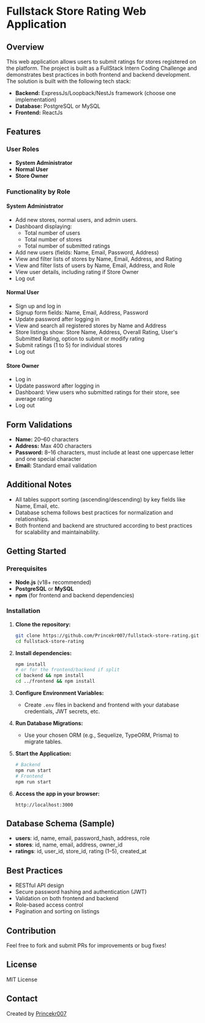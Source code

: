 # Fullstack Store Rating Web Application

## Overview

This web application allows users to submit ratings for stores registered on the platform. The project is built as a FullStack Intern Coding Challenge and demonstrates best practices in both frontend and backend development. The solution is built with the following tech stack:

- **Backend:** ExpressJs/Loopback/NestJs framework (choose one implementation)
- **Database:** PostgreSQL or MySQL
- **Frontend:** ReactJs

## Features

### User Roles

- **System Administrator**
- **Normal User**
- **Store Owner**

### Functionality by Role

#### System Administrator

- Add new stores, normal users, and admin users.
- Dashboard displaying:
  - Total number of users
  - Total number of stores
  - Total number of submitted ratings
- Add new users (fields: Name, Email, Password, Address)
- View and filter lists of stores by Name, Email, Address, and Rating
- View and filter lists of users by Name, Email, Address, and Role
- View user details, including rating if Store Owner
- Log out

#### Normal User

- Sign up and log in
- Signup form fields: Name, Email, Address, Password
- Update password after logging in
- View and search all registered stores by Name and Address
- Store listings show: Store Name, Address, Overall Rating, User's Submitted Rating, option to submit or modify rating
- Submit ratings (1 to 5) for individual stores
- Log out

#### Store Owner

- Log in
- Update password after logging in
- Dashboard: View users who submitted ratings for their store, see average rating
- Log out

## Form Validations

- **Name:** 20–60 characters
- **Address:** Max 400 characters
- **Password:** 8–16 characters, must include at least one uppercase letter and one special character
- **Email:** Standard email validation

## Additional Notes

- All tables support sorting (ascending/descending) by key fields like Name, Email, etc.
- Database schema follows best practices for normalization and relationships.
- Both frontend and backend are structured according to best practices for scalability and maintainability.

## Getting Started

### Prerequisites

- **Node.js** (v18+ recommended)
- **PostgreSQL** or **MySQL**
- **npm** (for frontend and backend dependencies)

### Installation

1. **Clone the repository:**
   ```bash
   git clone https://github.com/Princekr007/fullstack-store-rating.git
   cd fullstack-store-rating
   ```

2. **Install dependencies:**
   ```bash
   npm install
   # or for the frontend/backend if split
   cd backend && npm install
   cd ../frontend && npm install
   ```

3. **Configure Environment Variables:**
   - Create `.env` files in backend and frontend with your database credentials, JWT secrets, etc.

4. **Run Database Migrations:**
   - Use your chosen ORM (e.g., Sequelize, TypeORM, Prisma) to migrate tables.

5. **Start the Application:**
   ```bash
   # Backend
   npm run start
   # Frontend
   npm run start
   ```

6. **Access the app in your browser:**
   ```
   http://localhost:3000
   ```

## Database Schema (Sample)

- **users**: id, name, email, password_hash, address, role
- **stores**: id, name, email, address, owner_id
- **ratings**: id, user_id, store_id, rating (1–5), created_at

## Best Practices

- RESTful API design
- Secure password hashing and authentication (JWT)
- Validation on both frontend and backend
- Role-based access control
- Pagination and sorting on listings

## Contribution

Feel free to fork and submit PRs for improvements or bug fixes!

## License

MIT License

## Contact

Created by [Princekr007](https://github.com/Princekr007)
